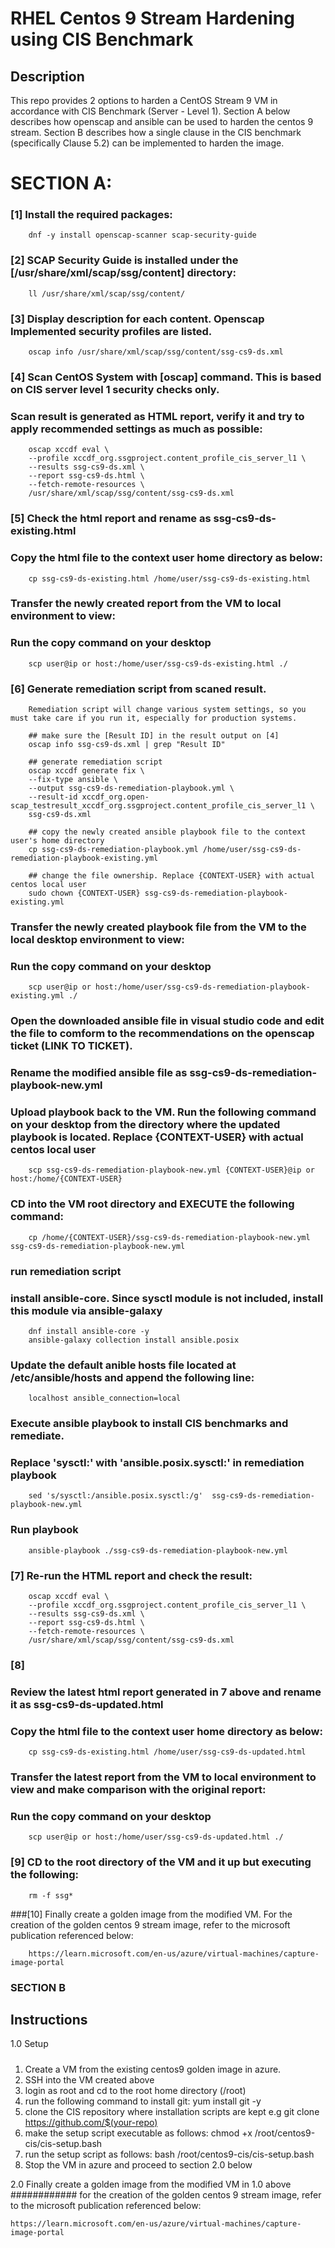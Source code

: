 # RHEL Centos 9 Stream Hardening using CIS Benchmark

Description
-----------
This repo provides 2 options to harden a CentOS Stream 9 VM in accordance with CIS Benchmark (Server - Level 1).
Section A below describes how openscap and ansible can be used to harden the centos 9 stream. Section B describes how a single 
clause in the CIS benchmark (specifically Clause 5.2) can be implemented to harden the image.

# SECTION A:
### [1] Install the required packages:
        dnf -y install openscap-scanner scap-security-guide

### [2] SCAP Security Guide is installed under the [/usr/share/xml/scap/ssg/content] directory: 
        ll /usr/share/xml/scap/ssg/content/ 

### [3] Display description for each content. Openscap Implemented security profiles are listed.
        oscap info /usr/share/xml/scap/ssg/content/ssg-cs9-ds.xml 
        
### [4] Scan CentOS System with [oscap] command. This is based on CIS server level 1 security checks only.
###     Scan result is generated as HTML report, verify it and try to apply recommended settings as much as possible:
        oscap xccdf eval \
        --profile xccdf_org.ssgproject.content_profile_cis_server_l1 \
        --results ssg-cs9-ds.xml \
        --report ssg-cs9-ds.html \
        --fetch-remote-resources \
        /usr/share/xml/scap/ssg/content/ssg-cs9-ds.xml 

### [5] Check the html report and rename as ssg-cs9-ds-existing.html
###        Copy the html file to the context user home directory as below:
        cp ssg-cs9-ds-existing.html /home/user/ssg-cs9-ds-existing.html
        
###      Transfer the newly created report from the VM to local environment to view:
###      Run the copy command on your desktop
        scp user@ip or host:/home/user/ssg-cs9-ds-existing.html ./        

### [6] Generate remediation script from scaned result.
        Remediation script will change various system settings, so you must take care if you run it, especially for production systems.
       
        ## make sure the [Result ID] in the result output on [4]
        oscap info ssg-cs9-ds.xml | grep "Result ID" 
        
        ## generate remediation script
        oscap xccdf generate fix \
        --fix-type ansible \
        --output ssg-cs9-ds-remediation-playbook.yml \
        --result-id xccdf_org.open-scap_testresult_xccdf_org.ssgproject.content_profile_cis_server_l1 \   
        ssg-cs9-ds.xml 
        
        ## copy the newly created ansible playbook file to the context user's home directory
        cp ssg-cs9-ds-remediation-playbook.yml /home/user/ssg-cs9-ds-remediation-playbook-existing.yml
        
        ## change the file ownership. Replace {CONTEXT-USER} with actual centos local user
        sudo chown {CONTEXT-USER} ssg-cs9-ds-remediation-playbook-existing.yml
        
###      Transfer the newly created playbook file from the VM to the local desktop environment to view:
###      Run the copy command on your desktop 
        scp user@ip or host:/home/user/ssg-cs9-ds-remediation-playbook-existing.yml ./ 
        
###      Open the downloaded ansible file in visual studio code and edit the file to comform to the recommendations on the openscap ticket (LINK TO TICKET).

###      Rename the modified ansible file as ssg-cs9-ds-remediation-playbook-new.yml

###      Upload playbook back to the VM. Run the following command on your desktop from the directory where the updated playbook is located. Replace {CONTEXT-USER} with actual centos local user
        scp ssg-cs9-ds-remediation-playbook-new.yml {CONTEXT-USER}@ip or host:/home/{CONTEXT-USER}
        
###      CD into the VM root directory and EXECUTE the following command:
        cp /home/{CONTEXT-USER}/ssg-cs9-ds-remediation-playbook-new.yml ssg-cs9-ds-remediation-playbook-new.yml        
        
###     run remediation script
###     install ansible-core. Since sysctl module is not included, install this module via ansible-galaxy 
        dnf install ansible-core -y
        ansible-galaxy collection install ansible.posix
        
###     Update the default anible hosts file located at /etc/ansible/hosts and append the following line:
        localhost ansible_connection=local        

###     Execute ansible playbook to install CIS benchmarks and remediate.       
###     Replace 'sysctl:' with 'ansible.posix.sysctl:' in remediation playbook       
        sed 's/sysctl:/ansible.posix.sysctl:/g'  ssg-cs9-ds-remediation-playbook-new.yml 
        
###     Run playbook
        ansible-playbook ./ssg-cs9-ds-remediation-playbook-new.yml
        
### [7] Re-run the HTML report and check the result:
        oscap xccdf eval \
        --profile xccdf_org.ssgproject.content_profile_cis_server_l1 \
        --results ssg-cs9-ds.xml \
        --report ssg-cs9-ds.html \
        --fetch-remote-resources \
        /usr/share/xml/scap/ssg/content/ssg-cs9-ds.xml 
     
### [8]
###      Review the latest html report generated in 7 above and rename it as ssg-cs9-ds-updated.html
###      Copy the html file to the context user home directory as below:
        cp ssg-cs9-ds-existing.html /home/user/ssg-cs9-ds-updated.html
        
###      Transfer the latest report from the VM to local environment to view and make comparison with the original report:
###     Run the copy command on your desktop
        scp user@ip or host:/home/user/ssg-cs9-ds-updated.html ./ 
        
### [9] CD to the root directory of the VM and it up but executing the following:
        rm -f ssg*
        
###[10] Finally create a golden image from the modified VM. For the creation of the golden centos 9 stream image, refer to the microsoft publication referenced below:

        https://learn.microsoft.com/en-us/azure/virtual-machines/capture-image-portal






### SECTION B

Instructions
------------

1.0 Setup
#####
1. Create a VM from the existing centos9 golden image in azure.
2. SSH into the VM created above
3. login as root and cd to the root home directory (/root)
4. run the following command to install git:
    yum install git -y
5. clone the CIS repository where installation scripts are kept e.g
   git clone https://github.com/$(your-repo)
6. make the setup script executable as follows:
    chmod +x /root/centos9-cis/cis-setup.bash
7. run the setup script as follows:
   bash /root/centos9-cis/cis-setup.bash
8. Stop the VM in azure and proceed to section 2.0 below


2.0 Finally create a golden image from the modified VM in 1.0 above
############
for the creation of the golden centos 9 stream image, refer to the 
microsoft publication referenced below:

    https://learn.microsoft.com/en-us/azure/virtual-machines/capture-image-portal


